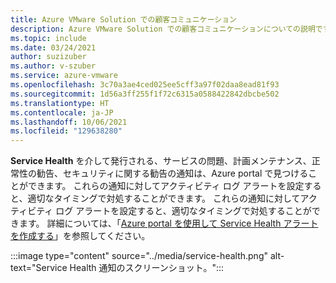 ```yaml
---
title: Azure VMware Solution での顧客コミュニケーション
description: Azure VMware Solution での顧客コミュニケーションについての説明です。
ms.topic: include
ms.date: 03/24/2021
author: suzizuber
ms.author: v-szuber
ms.service: azure-vmware
ms.openlocfilehash: 3c70a3ae4ced025ee5cff3a97f02daa8ead81f93
ms.sourcegitcommit: 1d56a3ff255f1f72c6315a0588422842dbcbe502
ms.translationtype: HT
ms.contentlocale: ja-JP
ms.lasthandoff: 10/06/2021
ms.locfileid: "129638280"
---
```

<!-- Used in introduction.md and faq.yml -->

**Service Health** を介して発行される、サービスの問題、計画メンテナンス、正常性の勧告、セキュリティに関する勧告の通知は、Azure portal で見つけることができます。 これらの通知に対してアクティビティ ログ アラートを設定すると、適切なタイミングで対処することができます。 これらの通知に対してアクティビティ ログ アラートを設定すると、適切なタイミングで対処することができます。 詳細については、「[Azure portal を使用して Service Health アラートを作成する](../../service-health/alerts-activity-log-service-notifications-portal.md#create-service-health-alert-using-azure-portal)」を参照してください。

:::image type="content" source="../media/service-health.png" alt-text="Service Health 通知のスクリーンショット。":::

